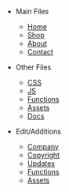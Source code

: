 - Main Files

  - [Home](index.md)
  - [Shop](shop.md)
  - [About](about.md)
  - [Contact](contact.md)

- Other Files

  - [CSS](other/css.md)
  - [JS](other/js.md)
  - [Functions](other/functions.md)
  - [Assets](other/assets.md)
  - [Docs](other/docs.md)

- Edit/Additions

  - [Company](edit/company.md)
  - [Copyright](edit/copyright.md)
  - [Updates](edit/updates.md)
  - [Functions](edit/functions.md)
  - [Assets](edit/assets.md)
